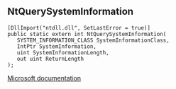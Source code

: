 ## NtQuerySystemInformation

```
[DllImport("ntdll.dll", SetLastError = true)]
public static extern int NtQuerySystemInformation(
   SYSTEM_INFORMATION_CLASS SystemInformationClass,
   IntPtr SystemInformation,
   uint SystemInformationLength,
   out uint ReturnLength
);
```

[Microsoft documentation](https://docs.microsoft.com/en-us/windows/win32/api/winternl/nf-winternl-ntquerysysteminformation)
